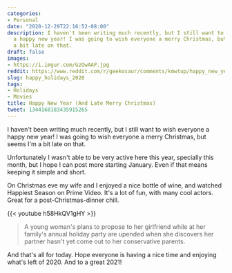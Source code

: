 ```yaml
---
categories:
- Personal
date: "2020-12-29T22:16:52-08:00"
description: I haven't been writing much recently, but I still want to wish everyone
  a happy new year! I was going to wish everyone a merry Christmas, but seems I'm
  a bit late on that.
draft: false
images:
- https://i.imgur.com/GzOwAAP.jpg
reddit: https://www.reddit.com/r/geekosaur/comments/kmwtup/happy_new_year_and_late_merry_christmas_geekosaur/
slug: happy_holidays_2020
tags:
- Holidays
- Movies
title: Happy New Year (And Late Merry Christmas)
tweet: 1344168183435915265
---
```


I haven't been writing much recently, but I still want to wish everyone a happy new year! I was going to wish everyone a merry Christmas, but seems I'm a bit late on that.

<!--more-->

Unfortunately I wasn't able to be very active here this year, specially this month, but I hope I can post more starting January. Even if that means keeping it simple and short.

On Christmas eve my wife and I enjoyed a nice bottle of wine, and watched Happiest Season on Prime Video. It's a lot of fun, with many cool actors. Great for a post-Christmas-dinner chill.

{{< youtube h58HkQV1gHY >}} 

> A young woman's plans to propose to her girlfriend while at her family's annual holiday party are upended when she discovers her partner hasn't yet come out to her conservative parents.

And that's all for today. Hope everyone is having a nice time and enjoying what's left of 2020. And to a great 2021!
